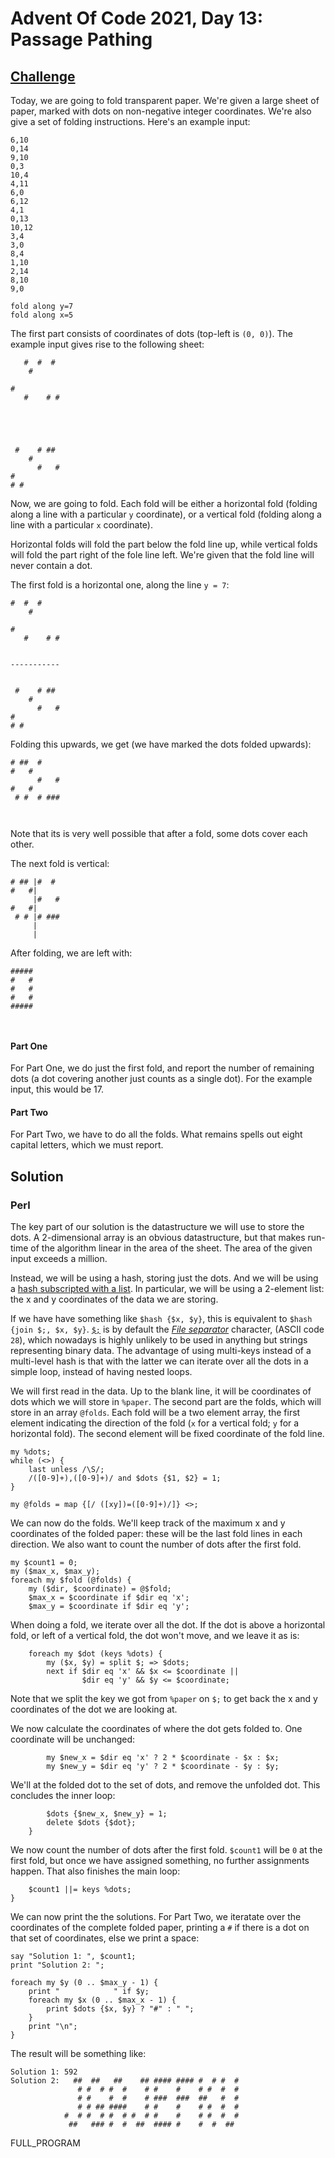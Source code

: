 # Advent Of Code 2021, Day 13: Passage Pathing

## [Challenge](https://adventofcode.com/2021/day/12)

Today, we are going to fold transparent paper. We're given a large
sheet of paper, marked with dots on non-negative integer coordinates.
We're also give a set of folding instructions. Here's an example input:

~~~~
6,10
0,14
9,10
0,3
10,4
4,11
6,0
6,12
4,1
0,13
10,12
3,4
3,0
8,4
1,10
2,14
8,10
9,0

fold along y=7
fold along x=5
~~~~

The first part consists of coordinates of dots (top-left is `(0, 0)`).
The example input gives rise to the following sheet:

~~~~
   #  #  # 
    #      
           
#          
   #    # #
           
           
           
           
           
 #    # ## 
    #      
      #   #
#          
# #        
~~~~

Now, we are going to fold. Each fold will be either a horizontal
fold (folding along a line with a particular `y` coordinate), or
a vertical fold (folding along a line with a particular `x` 
coordinate).

Horizontal folds will fold the part below the fold line up, while
vertical folds will fold the part right of the fole line left.
We're given that the fold line will never contain a dot.

The first fold is a horizontal one, along the line `y = 7`:

<pre><code>#  #  #
    #

#  
   #    # #


<span class = 'fold'>-----------</span>


 #    # ##
    # 
      #   #
#
# #
</code></pre>

Folding this upwards, we get (we have marked the dots folded upwards):

<pre><code><span class = 'fold'>#</span> <span class = 'fold'>#</span>#  #
<span class = 'fold'>#</span>   #
      <span class = 'fold'>#</span>   <span class = 'fold'>#</span>
#   <span class = 'fold'>#</span>
 <span class = 'fold'>#</span> #  <span class = 'fold'>#</span> <span class = 'fold'>#</span><span class = 'fold'>#</span>#


</code></pre>

Note that its is very well possible that after a fold, some dots 
cover each other.

The next fold is vertical:

<pre><code># ## <span class = 'fold'>|</span>#  # 
#   #<span class = 'fold'>|</span>     
     <span class = 'fold'>|</span>#   #
#   #<span class = 'fold'>|</span>     
 # # <span class = 'fold'>|</span># ###
     <span class = 'fold'>|</span>     
     <span class = 'fold'>|</span>     
</code></pre>

After folding, we are left with:

<pre><code>#<span class = 'fold'>#</span>#<span class = 'fold'>##</span>
#   #
<span class = 'fold'>#</span>   <span class = 'fold'>#</span>
#   #
<span class = 'fold'>#</span>#<span class = 'fold'>###</span>


</code></pre>


#### Part One

For Part One, we do just the first fold, and report the number
of remaining dots (a dot covering another just counts as a single dot).
For the example input, this would be <span class = "answer">17</span>.

#### Part Two

For Part Two, we have to do all the folds. What remains spells out
eight capital letters, which we must report.


## Solution

### Perl

The key part of our solution is the datastructure we will use to
store the dots. A 2-dimensional array is an obvious datastructure,
but that makes run-time of the algorithm linear in the area of
the sheet. The area of the given input exceeds a million.

Instead, we will be using a hash, storing just the dots. And we
will be using a [hash subscripted with a
list](https://perldoc.perl.org/perldata#Multi-dimensional-array-emulation).
In particular, we will be using a 2-element list: the x and y coordinates
of the data we are storing.

If we have have something like `$hash {$x, $y}`, this is equivalent
to `$hash {join $;, $x, $y}`. [`$;`](https://perldoc.perl.org/perlvar#$SUBSEP)
is by default the
[*File separator*](https://www.lammertbies.nl/comm/info/ascii-characters#fs)
character, (ASCII code `28`), which nowadays is highly unlikely to be
used in anything but strings representing binary data. The advantage
of using multi-keys instead of a multi-level hash is that with the
latter we can iterate over all the dots in a simple loop, instead of
having nested loops.

We will first read in the data. Up to the blank line, it will be coordinates
of dots which we will store in `%paper`. The second part are the folds,
which will store in an array `@folds`. Each fold will be a two element
array, the first element indicating the direction of the fold
(`x` for a vertical fold; `y` for a horizontal fold). The second element
will be fixed coordinate of the fold line.

~~~~
my %dots;
while (<>) {
    last unless /\S/;
    /([0-9]+),([0-9]+)/ and $dots {$1, $2} = 1;
}

my @folds = map {[/ ([xy])=([0-9]+)/]} <>;
~~~~

We can now do the folds. We'll keep track of the maximum x and y coordinates
of the folded paper: these will be the last fold lines in each direction.
We also want to count the number of dots after the first fold.

~~~~
my $count1 = 0;
my ($max_x, $max_y);
foreach my $fold (@folds) {
    my ($dir, $coordinate) = @$fold;
    $max_x = $coordinate if $dir eq 'x';
    $max_y = $coordinate if $dir eq 'y';
~~~~

When doing a fold, we iterate over all the dot. If the dot is
above a horizontal fold, or left of a vertical fold, the dot won't
move, and we leave it as is:

~~~~
    foreach my $dot (keys %dots) {
        my ($x, $y) = split $; => $dots;
        next if $dir eq 'x' && $x <= $coordinate ||
                $dir eq 'y' && $y <= $coordinate;
~~~~

Note that we split the key we got from `%paper` on `$;` to get back 
the x and y coordinates of the dot we are looking at.

We now calculate the coordinates of where the dot gets folded to.
One coordinate will be unchanged:

~~~~
        my $new_x = $dir eq 'x' ? 2 * $coordinate - $x : $x;
        my $new_y = $dir eq 'y' ? 2 * $coordinate - $y : $y;
~~~~

We'll at the folded dot to the set of dots, and remove the unfolded dot.
This concludes the inner loop:

~~~~
        $dots {$new_x, $new_y} = 1; 
        delete $dots {$dot};   
    }
~~~~

We now count the number of dots after the first fold. `$count1` will be
`0` at the first fold, but once we have assigned something, no further
assignments happen. That also finishes the main loop:

~~~~
    $count1 ||= keys %dots; 
}
~~~~

We can now print the the solutions. For Part Two, we iteratate over
the coordinates of the complete folded paper, printing a `#` if
there is a dot on that set of coordinates, else we print a space:

~~~~
say "Solution 1: ", $count1;
print "Solution 2: ";

foreach my $y (0 .. $max_y - 1) {
    print "            " if $y;
    foreach my $x (0 .. $max_x - 1) {
        print $dots {$x, $y} ? "#" : " "; 
    }
    print "\n";
}
~~~~

The result will be something like:

~~~~
Solution 1: 592
Solution 2:   ##  ##   ##    ## #### #### #  # #  # 
               # #  # #  #    # #    #    # #  #  # 
               # #    #  #    # ###  ###  ##   #  # 
               # # ## ####    # #    #    # #  #  # 
            #  # #  # #  # #  # #    #    # #  #  # 
             ##   ### #  #  ##  #### #    #  #  ##  
~~~~

FULL_PROGRAM

